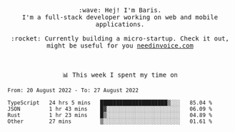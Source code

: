 <p align="center">
  <br><br>
  <samp>
    :wave: Hej! I'm Baris.
    <br>I'm a full-stack developer working on web and mobile applications.
       <br><br>:rocket: Currently building a micro-startup. Check it out, might be useful for you <a href="https://needinvoice.com/" target="_blank">needinvoice.com</a>

  </samp>
 <br><br><br>
</p>
<p align=center><samp>📊  This week I spent my time on</samp></p>


<!--START_SECTION:waka-->

```text
From: 20 August 2022 - To: 27 August 2022

TypeScript   24 hrs 5 mins   █████████████████████▒░░░   85.04 %
JSON         1 hr 43 mins    █▓░░░░░░░░░░░░░░░░░░░░░░░   06.09 %
Rust         1 hr 23 mins    █▒░░░░░░░░░░░░░░░░░░░░░░░   04.89 %
Other        27 mins         ▒░░░░░░░░░░░░░░░░░░░░░░░░   01.61 %
```

<!--END_SECTION:waka-->


